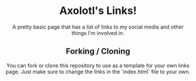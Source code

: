 <div style="text-align: center">
<h1>Axolotl's Links!</h1>
<p>A pretty basic page that has a list of links to my social media and other things I'm involved in.</p>

<h2>Forking / Cloning</h2>
<p>You can fork or clone this repository to use as a template for your own links page. Just make sure to change the links in the `index.html` file to your own.</p>
</div>